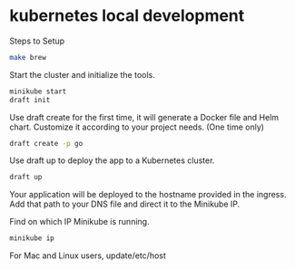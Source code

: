 # kubernetes local development

Steps to Setup

```sh
make brew
```

Start the cluster and initialize the tools.

```sh
minikube start
draft init
```

Use draft create for the first time, it will generate a Docker file and Helm chart.
Customize it according to your project needs. (One time only)

```sh
draft create -p go
```

Use draft up to deploy the app to a Kubernetes cluster.

```sh
draft up
```

Your application will be deployed to the hostname provided in the ingress.
Add that path to your DNS file and direct it to the Minikube IP.

Find on which IP Minikube is running.

```sh
minikube ip
```

For Mac and Linux users, update/etc/host
